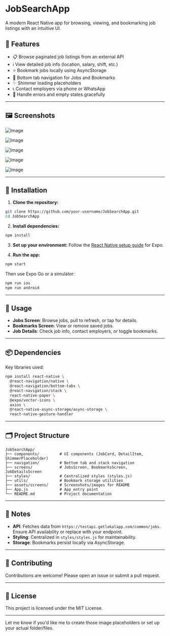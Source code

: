 
# JobSearchApp

A modern React Native app for browsing, viewing, and bookmarking job listings with an intuitive UI.

## 🌟 Features

* 📋 Browse paginated job listings from an external API
* ℹ️ View detailed job info (location, salary, shift, etc.)
* ⭐ Bookmark jobs locally using AsyncStorage
* 🧭 Bottom tab navigation for Jobs and Bookmarks
* ✨ Shimmer loading placeholders
* 📞 Contact employers via phone or WhatsApp
* 🚫 Handle errors and empty states gracefully

---

## 🖼️ Screenshots


![Image](https://github.com/user-attachments/assets/e6f08d61-466b-454b-9627-5178a69d8f6e)

![Image](https://github.com/user-attachments/assets/c7e3f936-5dfd-4d75-9066-a99c8b907707)

![Image](https://github.com/user-attachments/assets/883ab4e4-8a48-4cfe-bc58-afc7e45979a0)

![Image](https://github.com/user-attachments/assets/38263838-557a-464e-b02d-5982bdfb49a6)

![Image](https://github.com/user-attachments/assets/d81a39ba-5b53-4bad-9ade-fa3d82b23075)



---

## 🚀 Installation

1. **Clone the repository:**

```bash
git clone https://github.com/your-username/JobSearchApp.git
cd JobSearchApp
```

2. **Install dependencies:**

```bash
npm install
```

3. **Set up your environment:**
   Follow the [React Native setup guide](https://reactnative.dev/docs/environment-setup) for Expo.

4. **Run the app:**

```bash
npm start
```

Then use Expo Go or a simulator:

```bash
npm run ios
npm run android
```

---

## 📱 Usage

* **Jobs Screen**: Browse jobs, pull to refresh, or tap for details.
* **Bookmarks Screen**: View or remove saved jobs.
* **Job Details**: Check job info, contact employers, or toggle bookmarks.

---

## 📦 Dependencies

Key libraries used:

```bash
npm install react-native \
  @react-navigation/native \
  @react-navigation/bottom-tabs \
  @react-navigation/stack \
  react-native-paper \
  @expo/vector-icons \
  axios \
  @react-native-async-storage/async-storage \
  react-native-gesture-handler
```

---

## 🗂️ Project Structure

```
JobSearchApp/
├── components/         # UI components (JobCard, DetailItem, ShimmerPlaceholder)
├── navigation/         # Bottom tab and stack navigation
├── screens/            # JobsScreen, BookmarksScreen, JobDetailsScreen
├── styles/             # Centralized styles (styles.js)
├── utils/              # Bookmark storage utilities
├── assets/screens/     # Screenshots/images for README
├── App.js              # App entry point
└── README.md           # Project documentation
```

---

## 📝 Notes

* **API**: Fetches data from `https://testapi.getlokalapp.com/common/jobs`. Ensure API availability or replace with your endpoint.
* **Styling**: Centralized in `styles/styles.js` for maintainability.
* **Storage**: Bookmarks persist locally via AsyncStorage.

---

## 🤝 Contributing

Contributions are welcome! Please open an issue or submit a pull request.

---

## 📄 License

This project is licensed under the MIT License.

---

Let me know if you'd like me to create those image placeholders or set up your actual folder/files.
